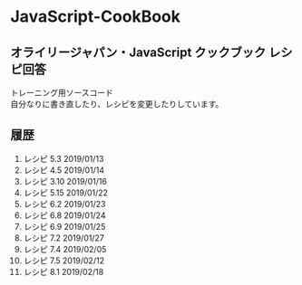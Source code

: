 # JavaScript-CookBook

## オライリージャパン・JavaScript クックブック レシピ回答

トレーニング用ソースコード  
自分なりに書き直したり、レシピを変更したりしています。

## 履歴

1. レシピ 5.3 2019/01/13
2. レシピ 4.5 2019/01/14
3. レシピ 3.10 2019/01/16
4. レシピ 5.15 2019/01/22
5. レシピ 6.2 2019/01/23
6. レシピ 6.8 2019/01/24
7. レシピ 6.9 2019/01/25
8. レシピ 7.2 2019/01/27
9. レシピ 7.4 2019/02/05
10. レシピ 7.5 2019/02/12
11. レシピ 8.1 2019/02/18
